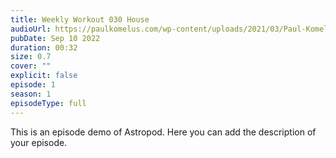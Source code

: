 ```yaml
---
title: Weekly Workout 030 House
audioUrl: https://paulkomelus.com/wp-content/uploads/2021/03/Paul-Komelus-Weekly-Workout-030(House).mp3
pubDate: Sep 10 2022
duration: 00:32
size: 0.7
cover: ""
explicit: false
episode: 1
season: 1
episodeType: full
---
```

This is an episode demo of Astropod. Here you can add the description of your episode.
